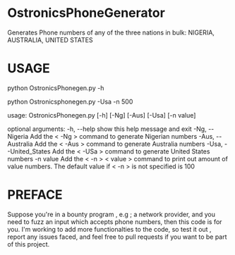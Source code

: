 # OstronicsPhoneGenerator
Generates Phone numbers of any of the three nations in bulk: NIGERIA, AUSTRALIA, UNITED STATES

# USAGE
python OstronicsPhonegen.py -h

python Ostronicsphonegen.py -Usa -n 500

usage: OstronicsPhonegen.py [-h] [-Ng] [-Aus] [-Usa] [-n value]

optional arguments:
  -h, --help            show this help message and exit
  -Ng, --Nigeria        Add the < -Ng > command to generate Nigerian numbers
  -Aus, --Australia     Add the < -Aus > command to generate Australia numbers
  -Usa, --United_States
                        Add the < -USa > command to generate United States numbers
  -n value              Add the < -n > < value > command to print out amount of value numbers. The default
                        value if < -n > is not specified is 100
                        
# PREFACE
Suppose you're in a bounty program , e.g ; a network provider, and you need to fuzz an input which accepts phone numbers, then this code is for you. I'm working to add more functionalties to the code, so test it out , report any issues faced, and feel free to pull requests if you want to be part of this project.
